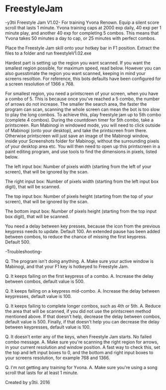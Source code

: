 # FreestyleJam
-y3tii Freestyle Jam V1.02-
For training Yvona Renown. Equip a silent score scroll that lasts 1 minute.
Yvona training caps at 2000 exp daily, 40 exp per 1 minute play, and another 40 exp for completing 5 combos.
This means that Yvona takes 50 minutes a day to cap, or 25 minutes with perfect combos.

Place the Freestyle Jam skill onto your hotkey bar in F1 position.
Extract the files to a folder and run freestyleV1.02.exe

Hardest part is setting up the region you want scanned.
If you want the smallest region possible, for maximum speed, read below. However you can also guesstimate the
region you want scanned, keeping in mind your screens resoltion. For reference, this bots defaults have been
configured for a screen resolution of 1366 x 768.

For smallest region, you need a printscreen of your screen, when you have a combo of 5.
	This is because once you've reached a 5 combo, the number of arrows do not increase.
	The smaller the search area, the faster the program can scan,
	scanning the whole screen can mean the bot is too slow to play the long combos.
To achieve this, play freestyle jam up to 5th combo (complete 4 combos).
	During the countdown timer for 5th combo, take a printscreen.
	Run Mabinogi in windowed mode, you will need to click outside of Mabinogi (onto your desktop),
	and take the printscreen from there. Otherwise printscreen will just save an image of the Mabinogi window,
	inside your Screenshots folder for Mabinogi, without the surrounding pixels of your desktop area etc.
	You will then need to open up this printscreen in a paint editing program, and use tools to find the
	dimensions in pixels, listed below.

The left input box:
	Number of pixels width (starting from the left of your screen), that will be ignored by the scan.

The right input box:
	Number of pixels width (starting from the left input box digit), that will be scanned.

The top input box:
	Number of pixels height (starting from the top of your screen), that will be ignored by the scan.

The bottom input box:
	Number of pixels height (starting from the top input box digit), that will be scanned.


You need a delay between key presses, because the icon from the previous keypress needs to update. Default 100.
An extended pause has been added between combos, to reduce the chance of missing the first keypress. Default 500.

-Troubleshooting-

Q. The program isn't doing anything.
A. Make sure your active window is Mabinogi, and that your F1 key is hotkeyed to Freestyle Jam.

Q. It keeps failing on the first keypress of a combo.
A. Increase the delay between combos, default value is 500.

Q. It keeps failing on a keypress mid-combo.
A. Increase the delay between keypresses, default value is 100.

Q. It keeps failing to complete longer combos, such as 4th or 5th.
A. Reduce the area that will be scanned, if you did not use the printscreen method mentioned above.
   If that doesn't help, decrease the delay between combos, default value is 500.
   Finally, if that doesn't help you can decrease the delay between keypresses, default value is 100.

Q. It doesn't enter any of the keys, when Freestyle Jam starts. No failed combo message.
A. Make sure you're scanning the right region for arrows, in your current resolution and window position.
   A fast way to check this, set the top and left input boxes to 0, and the bottom and right input boxes
   to your screens resolution, for example 768 and 1366.

Q. I'm not getting any training for Yvona.
A. Make sure you're using a song scroll that lasts for at least 1 minute.


Created by y3tii.
2016
